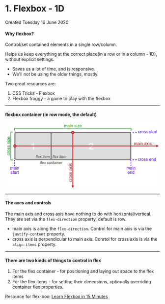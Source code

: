 # 1. Flexbox - 1D
Created Tuesday 16 June 2020

#### Why flexbox?
Control/set contained elements in a single row/column.

Helps us keep everything at the correct place(in a row or in a column - 1D), without explicit settings.

* Saves us a lot of time, and is responsive.
* We'll not be using the older things, mostly.


Two great resources are:

1. CSS Tricks - Flexbox
2. Flexbox froggy - a game to play with the flexbox


*****


#### flexbox container (in row mode, the default)
![](/assets/1_Flexbox_-_1D-image-1.png)

*****


#### The axes and controls
The main axis and cross axis have nothing to do with horizontal/vertical.
They are set via the ``flex-direction`` property, default is row.

* main axis is along the ``flex-direction``. Control for main axis is via the ``justify-content`` property.
* cross axis is perpendicular to main axis. Conrtol for cross axis is via the ``align-items`` property.


*****


#### There are two kinds of things to control in flex

1. For the flex container - for positioning and laying out space to the flex items
2. For the flex items - for setting their dimensions, optionally overriding container flex properties.


Resource for flex-box: [Learn Flexbox in 15 Minutes](https://youtu.be/fYq5PXgSsbE)

